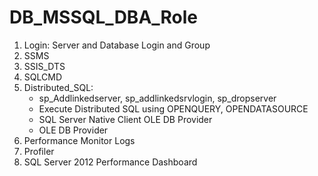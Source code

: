 # DB_MSSQL_DBA_Role

1. Login: Server and Database Login and Group
2. SSMS
3. SSIS_DTS
4. SQLCMD
5. Distributed_SQL:
    - sp_Addlinkedserver, sp_addlinkedsrvlogin, sp_dropserver
    - Execute Distributed SQL using OPENQUERY, OPENDATASOURCE
    - SQL Server Native Client OLE DB Provider
    - OLE DB Provider
6. Performance Monitor Logs
7. Profiler
8. SQL Server 2012 Performance Dashboard
